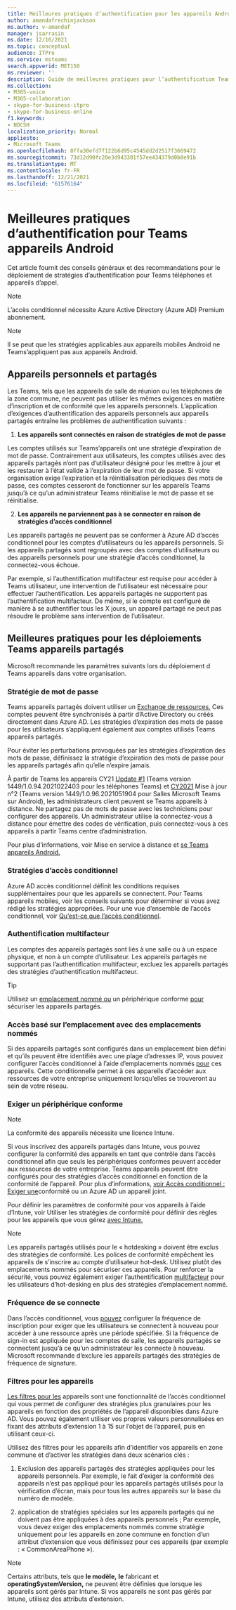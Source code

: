 ```yaml
---
title: Meilleures pratiques d’authentification pour les appareils Android
author: amandafrechinjackson
ms.author: v-amandaf
manager: jsarrasin
ms.date: 12/16/2021
ms.topic: conceptual
audience: ITPro
ms.service: msteams
search.appverid: MET150
ms.reviewer: ''
description: Guide de meilleures pratiques pour l’authentification Teams appareils Android.
ms.collection:
- M365-voice
- M365-collaboration
- skype-for-business-itpro
- skype-for-business-online
f1.keywords:
- NOCSH
localization_priority: Normal
appliesto:
- Microsoft Teams
ms.openlocfilehash: 8ffa30efd7f122b6d95c4545dd2d2517f3669472
ms.sourcegitcommit: 73d12d90fc20e3d943301f57ee434379d0b0e91b
ms.translationtype: MT
ms.contentlocale: fr-FR
ms.lasthandoff: 12/21/2021
ms.locfileid: "61576164"
---
```

# <a name="authentication-best-practices-for-teams-android-devices"></a>Meilleures pratiques d’authentification pour Teams appareils Android

Cet article fournit des conseils généraux et des recommandations pour le déploiement de stratégies d’authentification pour Teams téléphones et appareils d’appel.

>[!NOTE]
>L’accès conditionnel nécessite Azure Active Directory (Azure AD) Premium abonnement.

>[!NOTE]
>Il se peut que les stratégies applicables aux appareils mobiles Android ne Teams’appliquent pas aux appareils Android.


## <a name="personal-and-shared-devices"></a>Appareils personnels et partagés

Les Teams, tels que les appareils de salle de réunion ou les téléphones de la zone commune, ne peuvent pas utiliser les mêmes exigences en matière d’inscription et de conformité que les appareils personnels. L’application d’exigences d’authentification des appareils personnels aux appareils partagés entraîne les problèmes de authentification suivants :

1.  **Les appareils sont connectés en raison de stratégies de mot de passe**

Les comptes utilisés sur Teams’appareils ont une stratégie d’expiration de mot de passe. Contrairement aux utilisateurs, les comptes utilisés avec des appareils partagés n’ont pas d’utilisateur désigné pour les mettre à jour et les restaurer à l’état valide à l’expiration de leur mot de passe. Si votre organisation exige l’expiration et la réinitialisation périodiques des mots de passe, ces comptes cesseront de fonctionner sur les appareils Teams jusqu’à ce qu’un administrateur Teams réinitialise le mot de passe et se réinitialise.

2.  **Les appareils ne parviennent pas à se connecter en raison de stratégies d’accès conditionnel**

Les appareils partagés ne peuvent pas se conformer à Azure AD d’accès conditionnel pour les comptes d’utilisateurs ou les appareils personnels. Si les appareils partagés sont regroupés avec des comptes d’utilisateurs ou des appareils personnels pour une stratégie d’accès conditionnel, la connectez-vous échoue.

Par exemple, si l’authentification multifacteur est requise pour accéder à Teams utilisateur, une intervention de l’utilisateur est nécessaire pour effectuer l’authentification. Les appareils partagés ne supportent pas l’authentification multifacteur. De même, si le compte est configuré de manière à se authentifier tous les X jours, un appareil partagé ne peut pas résoudre le problème sans intervention de l’utilisateur.

## <a name="best-practices-for-teams-shared-device-deployments"></a>Meilleures pratiques pour les déploiements Teams appareils partagés

Microsoft recommande les paramètres suivants lors du déploiement d Teams appareils dans votre organisation.

### <a name="password-policy"></a>**Stratégie de mot de passe**

Teams appareils partagés doivent utiliser un [Exchange de ressources.](/exchange/recipients-in-exchange-online/manage-resource-mailboxes) Ces comptes peuvent être synchronisés à partir d’Active Directory ou créés directement dans Azure AD. Les stratégies d’expiration des mots de passe pour les utilisateurs s’appliquent également aux comptes utilisés Teams appareils partagés.

Pour éviter les perturbations provoquées par les stratégies d’expiration des mots de passe, définissez la stratégie d’expiration des mots de passe pour les appareils partagés afin qu’elle n’expire jamais.

À partir de Teams les appareils CY21 [Update #1](https://support.microsoft.com/office/what-s-new-in-microsoft-teams-devices-eabf4d81-acdd-4b23-afa1-9ee47bb7c5e2#ID0EBD=Desk_phones) (Teams version 1449/1.0.94.2021022403 pour les téléphones Teams) et [CY2021](https://support.microsoft.com/office/what-s-new-in-microsoft-teams-devices-eabf4d81-acdd-4b23-afa1-9ee47bb7c5e2#ID0EBD=Teams_Rooms_on_Android) Mise à jour n°2 (Teams version 1449/1.0.96.2021051904 pour Salles Microsoft Teams sur Android), les administrateurs client peuvent se Teams appareils à distance. Ne partagez pas de mots de passe avec les techniciens pour configurer des appareils. Un administrateur utilise la connectez-vous à distance pour émettre des codes de vérification, puis connectez-vous à ces appareils à partir Teams centre d’administration.

Pour plus d’informations, voir Mise en service à distance et [se Teams appareils Android.](/MicrosoftTeams/devices/remote-provision-remote-login) 

### <a name="conditional-access-policies"></a>**Stratégies d’accès conditionnel**

Azure AD accès conditionnel définit les conditions requises supplémentaires pour que les appareils se connectent. Pour Teams appareils mobiles, voir les conseils suivants pour déterminer si vous avez rédigé les stratégies appropriées. Pour une vue d’ensemble de l’accès conditionnel, voir [Qu’est-ce que l’accès conditionnel](/azure/active-directory/conditional-access/overview).

### <a name="multi-factor-authentication"></a>Authentification multifacteur

Les comptes des appareils partagés sont liés à une salle ou à un espace physique, et non à un compte d’utilisateur. Les appareils partagés ne supportant pas l’authentification multifacteur, excluez les appareils partagés des stratégies d’authentification multifacteur.

>[!TIP]
>Utilisez un [emplacement nommé ou](/azure/active-directory/conditional-access/location-condition) un périphérique conforme [pour](/azure/active-directory/conditional-access/howto-conditional-access-policy-compliant-device) sécuriser les appareils partagés.

### <a name="location-based-access-with-named-locations"></a>Accès basé sur l’emplacement avec des emplacements nommés

Si des appareils partagés sont configurés dans un emplacement bien défini et qu’ils peuvent être identifiés avec une plage d’adresses IP, vous pouvez configurer l’accès conditionnel à l’aide d’emplacements nommés [pour](/azure/active-directory/conditional-access/location-condition) ces appareils. Cette conditionnelle permet à ces appareils d’accéder aux ressources de votre entreprise uniquement lorsqu’elles se trouveront au sein de votre réseau.

### <a name="require-compliant-device"></a>Exiger un périphérique conforme

>[!NOTE]
>La conformité des appareils nécessite une licence Intune.

Si vous inscrivez des appareils partagés dans Intune, vous pouvez configurer la conformité des appareils en tant que contrôle dans l’accès conditionnel afin que seuls les périphériques conformes peuvent accéder aux ressources de votre entreprise. Teams appareils peuvent être configurés pour des stratégies d’accès conditionnel en fonction de la conformité de l’appareil. Pour plus d’informations, [voir Accès conditionnel : Exiger une](/azure/active-directory/conditional-access/howto-conditional-access-policy-compliant-device)conformité ou un Azure AD un appareil joint.

Pour définir les paramètres de conformité pour vos appareils à l’aide d’Intune, voir Utiliser les stratégies de conformité pour définir des règles pour les appareils que vous gérez [avec Intune.](/intune/protect/device-compliance-get-started)

>[!NOTE]
> Les appareils partagés utilisés pour le « hotdesking » doivent être exclus des stratégies de conformité. Les polices de conformité empêchent les appareils de s’inscrire au compte d’utilisateur hot-desk. Utilisez plutôt des emplacements nommés pour sécuriser ces appareils.
> Pour renforcer la sécurité, vous pouvez également exiger l’authentification [multifacteur](/azure/active-directory/authentication/tutorial-enable-azure-mfa) pour les utilisateurs d’hot-desking en plus des stratégies d’emplacement nommé.

### <a name="sign-in-frequency"></a>Fréquence de se connecte

Dans l’accès conditionnel, vous [pouvez](/azure/active-directory/conditional-access/howto-conditional-access-session-lifetime#user-sign-in-frequency) configurer la fréquence de inscription pour exiger que les utilisateurs se connectent à nouveau pour accéder à une ressource après une période spécifiée. Si la fréquence de sign-in est appliquée pour les comptes de salle, les appareils partagés se connectent jusqu’à ce qu’un administrateur les connecte à nouveau. Microsoft recommande d’exclure les appareils partagés des stratégies de fréquence de signature.

### <a name="filters-for-devices"></a>Filtres pour les appareils

[Les filtres pour les](/azure/active-directory/conditional-access/concept-condition-filters-for-devices) appareils sont une fonctionnalité de l’accès conditionnel qui vous permet de configurer des stratégies plus granulaires pour les appareils en fonction des propriétés de l’appareil disponibles dans Azure AD. Vous pouvez également utiliser vos propres valeurs personnalisées en fixant des attributs d’extension 1 à 15 sur l’objet de l’appareil, puis en utilisant ceux-ci.

Utilisez des filtres pour les appareils afin d’identifier vos appareils en zone commune et d’activer les stratégies dans deux scénarios clés :

1.  Exclusion des appareils partagés des stratégies appliquées pour les appareils personnels. Par exemple, le fait d’exiger la conformité des appareils n’est pas appliqué pour les appareils partagés utilisés pour la vérification d’écran, mais pour tous les autres appareils sur la base du numéro de modèle.

2.  application de stratégies spéciales sur les appareils partagés qui ne doivent pas être appliquées à des appareils personnels ; Par exemple, vous devez exiger des emplacements nommés comme stratégie uniquement pour les appareils en zone commune en fonction d’un attribut d’extension que vous définissez pour ces appareils (par exemple : « CommonAreaPhone »).

>[!NOTE] 
> Certains attributs, tels que **le modèle,** **le** fabricant et **operatingSystemVersion,** ne peuvent être définies que lorsque les appareils sont gérés par Intune. Si vos appareils ne sont pas gérés par Intune, utilisez des attributs d’extension.
